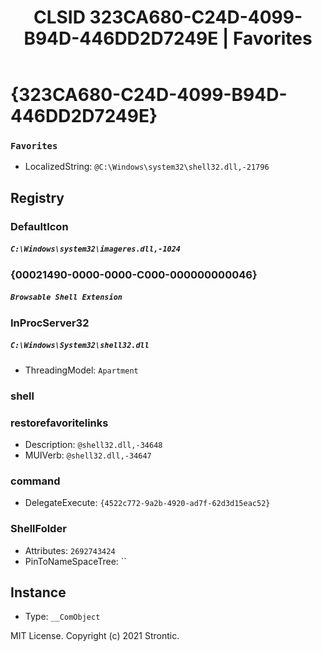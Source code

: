 ﻿---
title: "CLSID 323CA680-C24D-4099-B94D-446DD2D7249E | Favorites"
excerpt: What is COM-Object CLSID 323CA680-C24D-4099-B94D-446DD2D7249E?
---

# {323CA680-C24D-4099-B94D-446DD2D7249E}

### `Favorites`
* LocalizedString: `@C:\Windows\system32\shell32.dll,-21796`

## Registry


### DefaultIcon

##### `C:\Windows\system32\imageres.dll,-1024`

### {00021490-0000-0000-C000-000000000046}

##### `Browsable Shell Extension`

### InProcServer32

##### `C:\Windows\System32\shell32.dll`
* ThreadingModel: `Apartment`

### shell


### restorefavoritelinks

* Description: `@shell32.dll,-34648`
* MUIVerb: `@shell32.dll,-34647`

### command

* DelegateExecute: `{4522c772-9a2b-4920-ad7f-62d3d15eac52}`

### ShellFolder

* Attributes: `2692743424`
* PinToNameSpaceTree: ``

## Instance

* Type: `__ComObject`

MIT License. Copyright (c) 2021 Strontic.


